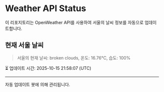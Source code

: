 
# Weather API Status

이 리포지토리는 OpenWeather API를 사용하여 서울의 날씨 정보를 자동으로 업데이트합니다.

## 현재 서울 날씨
> 서울의 현재 날씨: broken clouds, 온도: 16.76°C, 습도: 100%

⏳ 업데이트 시간: 2025-10-15 21:58:07 (UTC)

---
자동 업데이트 봇에 의해 관리됩니다.
